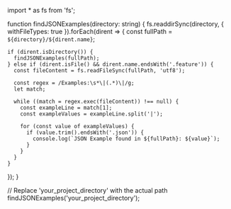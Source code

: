 import * as fs from 'fs';

function findJSONExamples(directory: string) {
  fs.readdirSync(directory, { withFileTypes: true }).forEach(dirent => {
    const fullPath = `${directory}/${dirent.name}`;

    if (dirent.isDirectory()) {
      findJSONExamples(fullPath);
    } else if (dirent.isFile() && dirent.name.endsWith('.feature')) {
      const fileContent = fs.readFileSync(fullPath, 'utf8');

      const regex = /Examples:\s*\|(.*)\|/g;
      let match;

      while ((match = regex.exec(fileContent)) !== null) {
        const exampleLine = match[1];
        const exampleValues = exampleLine.split('|');

        for (const value of exampleValues) {
          if (value.trim().endsWith('.json')) {
            console.log(`JSON Example found in ${fullPath}: ${value}`);
          }
        }
      }
    }
  });
}

// Replace 'your_project_directory' with the actual path
findJSONExamples('your_project_directory');
